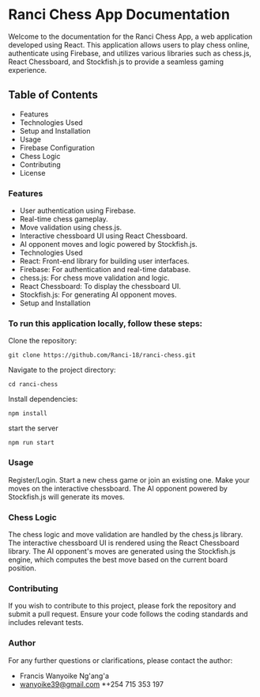 # Ranci Chess App Documentation
Welcome to the documentation for the Ranci Chess App, a web application developed using React. This application allows users to play chess online, authenticate using Firebase, and utilizes various libraries such as chess.js, React Chessboard, and Stockfish.js to provide a seamless gaming experience.

## Table of Contents
* Features
* Technologies Used
* Setup and Installation
* Usage
* Firebase Configuration
* Chess Logic
* Contributing
* License

### Features
* User authentication using Firebase.
* Real-time chess gameplay.
* Move validation using chess.js.
* Interactive chessboard UI using React Chessboard.
* AI opponent moves and logic powered by Stockfish.js.
* Technologies Used
* React: Front-end library for building user interfaces.
* Firebase: For authentication and real-time database.
* chess.js: For chess move validation and logic.
* React Chessboard: To display the chessboard UI.
* Stockfish.js: For generating AI opponent moves.
* Setup and Installation

### To run this application locally, follow these steps:

Clone the repository:

```
git clone https://github.com/Ranci-18/ranci-chess.git
```
Navigate to the project directory:

```
cd ranci-chess
```

Install dependencies:
```
npm install
```

start the server
```
npm run start
```

### Usage
Register/Login.
Start a new chess game or join an existing one.
Make your moves on the interactive chessboard.
The AI opponent powered by Stockfish.js will generate its moves.

### Chess Logic
The chess logic and move validation are handled by the chess.js library. The interactive chessboard UI is rendered using the React Chessboard library. The AI opponent's moves are generated using the Stockfish.js engine, which computes the best move based on the current board position.

### Contributing
If you wish to contribute to this project, please fork the repository and submit a pull request. Ensure your code follows the coding standards and includes relevant tests.

### Author
For any further questions or clarifications, please contact the author:
* Francis Wanyoike Ng'ang'a
* wanyoike39@gmail.com
*+254 715 353 197







